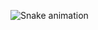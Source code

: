 ![Snake animation](https://github.com/seu-usuário-aqui/seu-usuário-aqui/blob/output/github-contribution-grid-snake.svg)
